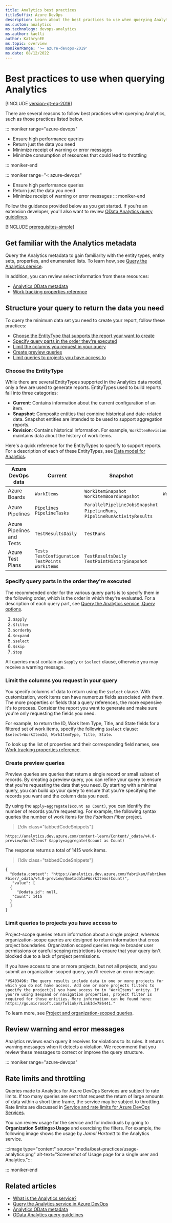 ```yaml
---
title: Analytics best practices
titleSuffix: Azure DevOps  
description: Learn about the best practices to use when querying Analytics for Azure DevOps.
ms.custom: analytics 
ms.technology: devops-analytics
ms.author: kaelli
author: KathrynEE
ms.topic: overview
monikerRange: '>= azure-devops-2019'
ms.date: 08/12/2022
---
```


# Best practices to use when querying Analytics  

[!INCLUDE [version-gt-eq-2019](../../includes/version-gt-eq-2019.md)] 

There are several reasons to follow best practices when querying Analytics, such as those practices listed below.

::: moniker range="azure-devops" 

- Ensure high performance queries
- Return just the data you need 
- Minimize receipt of warning or error messages
- Minimize consumption of resources that could lead to throttling 

::: moniker-end

::: moniker range="< azure-devops" 

- Ensure high performance queries
- Return just the data you need 
- Minimize receipt of warning or error messages
::: moniker-end

Follow the guidance provided below as you get started. If you're an extension developer, you'll also want to review [OData Analytics query guidelines](../extend-analytics/odata-query-guidelines.md).


[!INCLUDE [prerequisites-simple](../includes/analytics-prerequisites-simple.md)]

## Get familiar with the Analytics metadata 

Query the Analytics metadata to gain familiarity with the entity types, entity sets, properties, and enumerated lists. To learn how, see [Query the Analytics service](analytics-query-parts.md). 

In addition, you can review select information from these resources: 
- [Analytics OData metadata](../extend-analytics/analytics-metadata.md)
- [Work tracking properties reference](../powerbi/analytics-fields-reference.md)


## Structure your query to return the data you need 

To query the minimum data set you need to create your report, follow these practices:   

- [Choose the EntityType that supports the report your want to create](#entitytype)
- [Specify query parts in the order they're executed](#order)
- [Limit the columns you request in your query](#limit-columns)
- [Create preview queries](#preview)
- [Limit queries to projects you have access to](#limit-projects)


<a id="entitytype" />


### Choose the EntityType  

While there are several EntityTypes supported in the Analytics data model, only a few are used to generate reports. EntityTypes used to build reports fall into three categories: 

- **Current**: Contains information about the current configuration of an item. 
- **Snapshot**: Composite entities that combine historical and date-related data. Snapshot entities are intended to be used to support aggregation reports.  
- **Revision**: Contains historical information. For example, `WorkItemRevision` maintains data about the history of work items. 

Here's a quick reference for the EntityTypes to specify to support reports. For a description of each of these EntityTypes, see [Data model for Analytics](../extend-analytics/data-model-analytics-service.md). 

|Azure DevOps data | Current        | Snapshot                  | Revision       | 
|------------------|----------------|---------------------------|----------------|   
|Azure Boards | `WorkItems`  | `WorkItemSnapshot`<br/>`WorkItemBoardSnapshot` | `WorkItemRevision` | 
|Azure Pipelines | `Pipelines`<br/>`PipelineTasks`  | `ParallelPipelineJobsSnapshot`<br/>`PipelineRuns`, `PipelineRunActivityResults` |  | 
|Azure Pipelines and Tests | `TestResultsDaily` |  `TestRuns`        | 
|Azure Test Plans | `Tests`<br/>`TestConfiguration`<br/>`TestPoints`<br/>`WorkItems` | `TestResultsDaily`<br/>`TestPointHistorySnapshot` |  | 



<a id="order" />

### Specify query parts in the order they're executed 

The recommended order for the various query parts is to specify them in the following order, which is the order in which they're evaluated. For a description of each query part, see [Query the Analytics service, Query options](analytics-query-parts.md#query-options).
 
1. `$apply`
1. `$filter`
1. `$orderby`
1. `$expand`
1. `$select`
1. `$skip`
1. `$top`

All queries must contain an `$apply` or `$select` clause, otherwise you may receive a warning message. 


<a id="limit-columns" />

### Limit the columns you request in your query 

You specify columns of data to return using the `$select` clause. With customization, work items can have numerous fields associated with them. The more properties or fields that a query references, the more expensive it's to process. Consider the report you want to generate and make sure you're only requesting the fields you need.  

For example, to return the ID, Work Item Type, Title, and State fields for a filtered set of work items, specify the following `$select` clause: `$select=WorkItemId, WorkItemType, Title, State`.  

To look up the list of properties and their corresponding field names, see [Work tracking properties reference](../powerbi/analytics-fields-reference.md). 

<!--- General info 
Analytics is built on top of a Columnstore Index technology. That means that data is both storage and query processing is column-based. So, the more properties that a query references, the more expensive it's to process. 
-->


<a id="preview" />

### Create preview queries

Preview queries are queries that return a single record or small subset of records. By creating a preview query, you can refine your query to ensure that you're requesting the data that you need. By starting with a minimal query, you can build up your query to ensure that you're specifying the records you want and the column data you need. 

By using the `apply=aggregate($count as Count)`, you can identify the number of records you're requesting. For example, the following syntax queries the number of work items for the *Fabrikam Fiber* project. 

> [!div class="tabbedCodeSnippets"]
```OData
https://analytics.dev.azure.com/content-learn/Content/_odata/v4.0-preview/WorkItems? $apply=aggregate($count as Count)
```

The response returns a total of 1415 work items. 

> [!div class="tabbedCodeSnippets"]
```OData
{
  "@odata.context": "https://analytics.dev.azure.com/fabrikam/Fabrikam Fbier/_odata/v4.0-preview/$metadata#WorkItems(Count)",
   "value": [
  {
     "@odata.id": null,
   "Count": 1415
  }
  ]
}
```



<a id="limit-projects" />

### Limit queries to projects you have access to 

Project-scope queries return information about a single project, whereas organization-scope queries are designed to return information that cross project boundaries. Organization scoped queries require broader user permissions or careful scoping restrictions to ensure that your query isn't blocked due to a lack of project permissions. 

If you have access to one or more projects, but not all projects, and you submit an organization-scoped query, you'll receive an error message.

`"VS403496: The query results include data in one or more projects for which you do not have access. Add one or more projects filters to specify the project(s) you have access to in 'WorkItems' entity. If you're using $expand or navigation properties, project filter is required for those entities. More information can be found here: https://go.microsoft.com/fwlink/?LinkId=786441."`

To learn more, see [Project and organization-scoped queries](../extend-analytics/account-scoped-queries.md).

## Review warning and error messages  

Analytics reviews each query it receives for violations to its rules. It returns warning messages when it detects a violation. We recommend that you review these messages to correct or improve the query structure. 

::: moniker range="azure-devops" 


## Rate limits and throttling 

Queries made to Analytics for Azure DevOps Services are subject to rate limits. If too  many queries are sent that request the return of large amounts of data within a short time frame, the service may be subject to throttling. Rate limits are discussed in [Service and rate limits for Azure DevOps Services](../../user-guide/service-limits.md).

You can review usage for the service and for individuals by going to **Organization Settings>Usage** and exercising the filters. For example, the following image shows the usage by *Jamal Hartnett* to the Analytics service. 

:::image type="content" source="media/best-practices/usage-analytics.png" alt-text="Screenshot of Usage page for a single user and Analytics.":::

::: moniker-end
 


## Related articles

- [What is the Analytics service?](../powerbi/what-is-analytics.md)
- [Query the Analytics service in Azure DevOps](analytics-query-parts.md)
- [Analytics OData metadata](../extend-analytics/analytics-metadata.md) 
- [OData Analytics query guidelines](../extend-analytics/odata-query-guidelines.md)



<!--- 
<a id="limit-records-returned" />

### Limit the number of records returned 

GET https://analytics.dev.azure.com/{OrganizationName}/_odata/{version}/WorkItems HTTP/1.1
User-Agent: {application}
Prefer: VSTS.Analytics.MaxSize=1000
OData-MaxVersion: 4.0
Accept: application/json;odata.metadata=minimal
Host: analytics.dev.azure.com/{OrganizationName}



## Understand how to formulate date queries

While there are several ways to define a date filter, the preferred method for best performance is to use a surrogate key representation. For example, the following query returns all the work items created since the beginning of 2022 regardless of the organization's settings.

> [!div class="tabbedCodeSnippets"]
> ```OData
> https://analytics.dev.azure.com/{OrganizationName}/_odata/{version}/WorkItems?
>   $filter=CreatedDateSK ge 20220101
>   &$select=WorkItemId, Title, State
> ```
-->